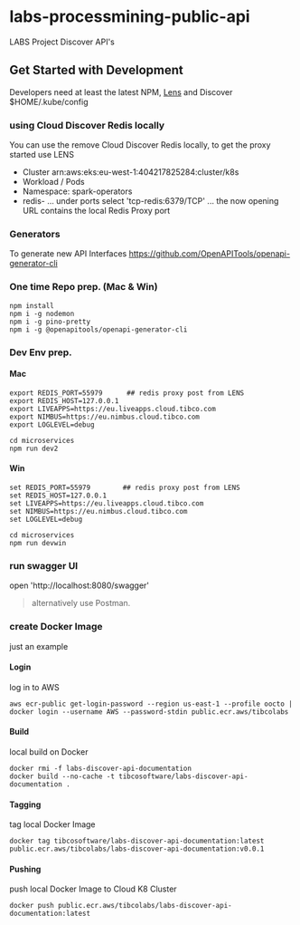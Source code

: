 # labs-processmining-public-api

LABS Project Discover API's

## Get Started with Development
Developers need at least the latest NPM, [Lens](https://k8slens.dev/) and Discover $HOME/.kube/config

### using Cloud Discover Redis locally
You can use the remove Cloud Discover Redis locally, to get the proxy started use LENS

- Cluster arn:aws:eks:eu-west-1:404217825284:cluster/k8s
- Workload / Pods
- Namespace: spark-operators
- redis-<someid> ... under ports select 'tcp-redis:6379/TCP' ... the now opening URL contains the local Redis Proxy port
### Generators
To generate new API Interfaces https://github.com/OpenAPITools/openapi-generator-cli 

### One time Repo prep. (Mac & Win)

```
npm install
npm i -g nodemon
npm i -g pino-pretty
npm i -g @openapitools/openapi-generator-cli
```

### Dev Env prep.
#### Mac

```
export REDIS_PORT=55979      ## redis proxy post from LENS
export REDIS_HOST=127.0.0.1
export LIVEAPPS=https://eu.liveapps.cloud.tibco.com
export NIMBUS=https://eu.nimbus.cloud.tibco.com
export LOGLEVEL=debug

cd microservices
npm run dev2
```

#### Win

```
set REDIS_PORT=55979        ## redis proxy post from LENS
set REDIS_HOST=127.0.0.1
set LIVEAPPS=https://eu.liveapps.cloud.tibco.com
set NIMBUS=https://eu.nimbus.cloud.tibco.com
set LOGLEVEL=debug

cd microservices
npm run devwin
```

### run swagger UI

open 'http://localhost:8080/swagger'

> alternatively use Postman.

### create Docker Image
just an example

#### Login 
log in to AWS
```
aws ecr-public get-login-password --region us-east-1 --profile oocto | docker login --username AWS --password-stdin public.ecr.aws/tibcolabs
```

#### Build
local build on Docker
```
docker rmi -f labs-discover-api-documentation
docker build --no-cache -t tibcosoftware/labs-discover-api-documentation .
```

#### Tagging
tag local Docker Image
```
docker tag tibcosoftware/labs-discover-api-documentation:latest public.ecr.aws/tibcolabs/labs-discover-api-documentation:v0.0.1
```

#### Pushing
push local Docker Image to Cloud K8 Cluster
```
docker push public.ecr.aws/tibcolabs/labs-discover-api-documentation:latest
```
